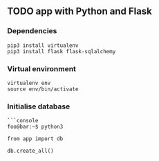 ## TODO app with Python and Flask

### Dependencies

`pip3 install virtualenv`</br>
`pip3 install flask flask-sqlalchemy`

### Virtual environment

`virtualenv env`</br>
`source env/bin/activate`

### Initialise database

````
```console
foo@bar:~$ python3

from app import db

db.create_all()

````
